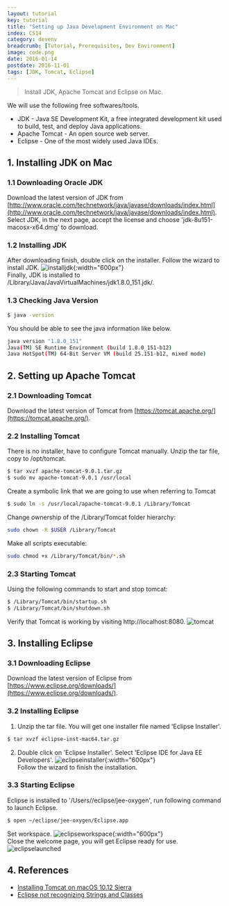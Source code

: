 ```yaml
---
layout: tutorial
key: tutorial
title: "Setting up Java Development Environment on Mac"
index: CS14
category: devenv
breadcrumb: [Tutorial, Prerequisites, Dev Environment]
image: code.png
date: 2016-01-14
postdate: 2016-11-01
tags: [JDK, Tomcat, Eclipse]
---
```


> Install JDK, Apache Tomcat and Eclipse on Mac.

We will use the following free softwares/tools.
* JDK - Java SE Development Kit, a free integrated development kit used to build, test, and deploy Java applications.
* Apache Tomcat - An open source web server.
* Eclipse - One of the most widely used Java IDEs.

## 1. Installing JDK on Mac
### 1.1 Downloading Oracle JDK
Download the latest version of JDK from [http://www.oracle.com/technetwork/java/javase/downloads/index.html](http://www.oracle.com/technetwork/java/javase/downloads/index.html). Select JDK, in the next page, accept the license and choose 'jdk-8u151-macosx-x64.dmg' to download.
### 1.2 Installing JDK
After downloading finish, double click on the installer. Follow the wizard to install JDK.
![installjdk](/public/images/devops/14/installjdk.png){:width="600px"}  
Finally, JDK is installed to /Library/Java/JavaVirtualMachines/jdk1.8.0_151.jdk/.
### 1.3 Checking Java Version
```sh
$ java -version
```
You should be able to see the java information like below.
```sh
java version "1.8.0_151"
Java(TM) SE Runtime Environment (build 1.8.0_151-b12)
Java HotSpot(TM) 64-Bit Server VM (build 25.151-b12, mixed mode)
```

## 2. Setting up Apache Tomcat
### 2.1 Downloading Tomcat
Download the latest version of Tomcat from [https://tomcat.apache.org/](https://tomcat.apache.org/).
### 2.2 Installing Tomcat
There is no installer, have to configure Tomcat manually. Unzip the tar file, copy to /opt/tomcat.
```sh
$ tar xvzf apache-tomcat-9.0.1.tar.gz
$ sudo mv apache-tomcat-9.0.1 /usr/local
```
Create a symbolic link that we are going to use when referring to Tomcat
```sh
$ sudo ln -s /usr/local/apache-tomcat-9.0.1 /Library/Tomcat
```
Change ownership of the /Library/Tomcat folder hierarchy:
```sh
sudo chown -R $USER /Library/Tomcat
```
Make all scripts executable:
```sh
sudo chmod +x /Library/Tomcat/bin/*.sh
```
### 2.3 Starting Tomcat  
Using the following commands to start and stop tomcat:
```sh
$ /Library/Tomcat/bin/startup.sh
$ /Library/Tomcat/bin/shutdown.sh
```

Verify that Tomcat is working by visiting http://localhost:8080.
![tomcat](/public/images/devops/14/tomcat.png)  

## 3. Installing Eclipse
### 3.1 Downloading Eclipse
Download the latest version of Eclipse from [https://www.eclipse.org/downloads/](https://www.eclipse.org/downloads/).
### 3.2 Installing Eclipse
1) Unzip the tar file. You will get one installer file named 'Eclipse Installer'.
```sh
$ tar xvzf eclipse-inst-mac64.tar.gz
```
2) Double click on 'Eclipse Installer'. Select 'Eclipse IDE for Java EE Developers'.
![eclipseinstaller](/public/images/devops/14/eclipseinstaller.png){:width="600px"}  
Follow the wizard to finish the installation.
### 3.3 Starting Eclipse
Eclipse is installed to '/Users/<username>/eclipse/jee-oxygen', run following command to launch Eclipse.
```sh
$ open ~/eclipse/jee-oxygen/Eclipse.app
```
Set workspace.
![eclipseworkspace](/public/images/devops/14/eclipseworkspace.png){:width="600px"}  
Close the welcome page, you will get Eclipse ready for use.
![eclipselaunched](/public/images/devops/14/eclipselaunched.png)  

## 4. References
* [Installing Tomcat on macOS 10.12 Sierra](https://wolfpaulus.com/mac/tomcat/)
* [Eclipse not recognizing Strings and Classes](https://stackoverflow.com/questions/13422683/eclipse-not-recognizing-strings-and-classes)
